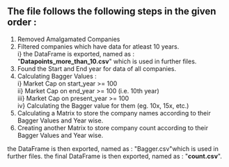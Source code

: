 ## The file follows the following steps in the given order :

1. Removed Amalgamated Companies
2. Filtered companies which have data for atleast 10 years.</br>
               i} the DataFrame is exported, named as : "**Datapoints_more_than_10.csv**" which is used in further files.
3. Found the Start and End year for data of all companies. 
4. Calculating Bagger Values :</br>
               i}   Market Cap on start_year >= 100</br>
               ii}  Market Cap on end_year >= 100 (i.e. 10th year)</br>
               iii} Market Cap on present_year >= 100</br>
               iv}  Calculating the Bagger value for them (eg. 10x, 15x, etc.)</br>
5. Calculating a Matrix to store the company names according to their Bagger Values and Year wise.
6. Creating another Matrix to store company count according to their Bagger Values and Year wise.

the DataFrame is then exported, named as : "Bagger.csv"which is used in further files.
the final DataFrame is then exported, named as : "**count.csv**".
